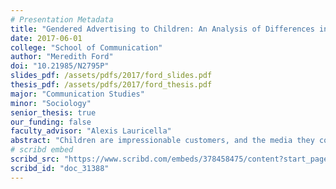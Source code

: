 ```yaml
---
# Presentation Metadata
title: "Gendered Advertising to Children: An Analysis of Differences in Male- and Female-Targeted Television Commercials"
date: 2017-06-01
college: "School of Communication"
author: "Meredith Ford"
doi: "10.21985/N2795P"
slides_pdf: /assets/pdfs/2017/ford_slides.pdf
thesis_pdf: /assets/pdfs/2017/ford_thesis.pdf
major: "Communication Studies"
minor: "Sociology"
senior_thesis: true
our_funding: false
faculty_advisor: "Alexis Lauricella"
abstract: "Children are impressionable customers, and the media they consume influences their behaviors and perceptions. Gender stereotypes are highly prevalent in children’s media, which can often lead children to create idealized images of what boys and girls should be. This paper explores advertising in children’s television commercials given changes in our society promoting gender equality. Researchers studied commercials from 20 different television programs for children to find differences in male- and female-targeted advertisements. Commercials were coded for product characteristics, characters, and commercial logistics. Results show that children’s television networks primarily air male-targeted commercials. Additionally, female-targeted commercials were more likely to involve spokescharacters, and gender stereotypes for both boys and girls were most prevalent in female-targeted commercials."
# scribd embed
scribd_src: "https://www.scribd.com/embeds/378458475/content?start_page=1&view_mode=slideshow&access_key=key-Y5LJY8hhL5oUztNeiaQe&show_recommendations=true"
scribd_id: "doc_31388"
---
```

